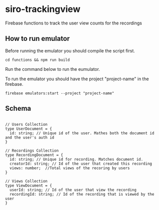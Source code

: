 # siro-trackingview

Firebase functions to track the user view counts for the recordings

## How to run emulator

Before running the emulator you should compile the script first.

```
cd functions && npm run build

```

Run the command below to run the eumulator.

To run the emulator you should have the project "project-name" in the firebase.
```
firebase emulators:start --project "project-name"
```

## Schema

```

// Users Collection
type UserDocument = {
  id: string; // Unique id of the user. Mathes both the document id and the user's auth id
}

// Recordings Collection
type RecordingDocument = {
  id: string; // Unique id for recording. Matches document id.
  creatorId: string; // Id of the user that created this recording
  views: number;  //Total views of the recoring by users
}

// Views Collection
type ViewDocument = {
  userId: string; // Id of the user that view the recording
  recordingId: string; // Id of the recording that is viewed by the user
}

```
